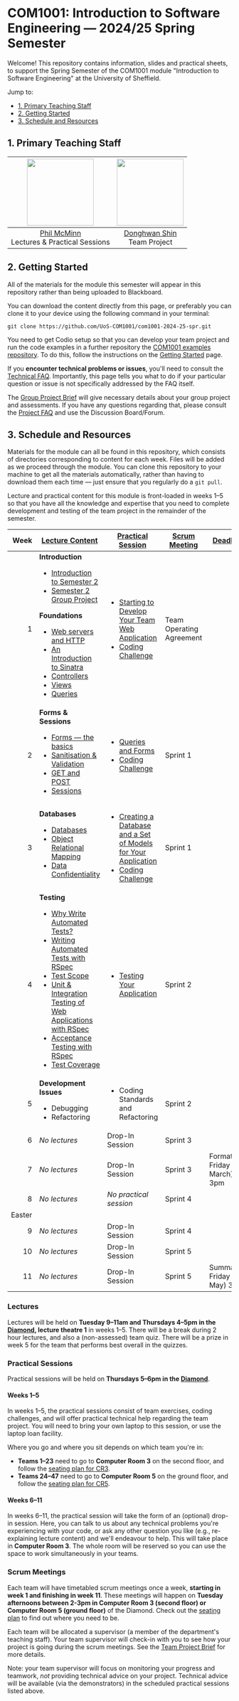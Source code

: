 # COM1001: Introduction to Software Engineering &mdash; 2024/25 Spring Semester

Welcome! This repository contains information, slides and practical sheets, to support the Spring Semester of the COM1001 module "Introduction to Software Engineering" at the University of Sheffield.

Jump to:
* [1. Primary Teaching Staff](#1-primary-teaching-staff)
* [2. Getting Started](#2-getting-started)
* [3. Schedule and Resources](#3-schedule-and-resources)

## 1. Primary Teaching Staff

  |<img src="./misc/phil.jpg" width="150"/> | <img src="./misc/donghwan.jpg" width="150"/>|
  |:----------------------------------------:|:--------------------------------------------:|
  | [Phil McMinn](https://philmcminn.com) <br /> Lectures & Practical Sessions | [Donghwan Shin](https://www.dshin.info) <br /> Team Project |

## 2. Getting Started

All of the materials for the module this semester will appear in this repository rather than being uploaded to Blackboard.

You can download the content directly from this page, or preferably you can clone it to your device using the following command in your terminal:

```console
git clone https://github.com/UoS-COM1001/com1001-2024-25-spr.git
```

You need to get Codio setup so that you can develop your team project and run the code examples in a further repository the [COM1001 examples repository](https://github.com/UoS-COM1001/com1001-examples). To do this, follow the instructions on the [Getting Started](./getting-started.md) page.

If you **encounter technical problems or issues**, you'll need to consult the [Technical FAQ](technical-FAQ.md). Importantly, this page tells you what to do if your particular question or issue is not specifically addressed by the FAQ itself.

The [Group Project Brief](Spring-Project-Brief.md) will give necessary details about your group project and assessments. If you have any questions regarding that, please consult the [Project FAQ](project-FAQ.md) and use the Discussion Board/Forum.

## 3. Schedule and Resources

Materials for the module can all be found in this repository, which consists of directories corresponding to content for each week. Files will be added as we proceed through the module. You can clone this repository to your machine to get all the materials automatically, rather than having to download them each time &mdash; just ensure that you regularly do a `git pull`.

Lecture and practical content for this module is front-loaded in weeks 1&ndash;5 so that you have all the knowledge and expertise that you need to complete development and testing of the team project in the remainder of the semester.

| Week | [Lecture Content](#lectures) | [Practical Session](#practical-sessions) | [Scrum Meeting](#scrum-meetings) | [Deadline](Spring-Project-Brief.md#assessment) |
|-:|-|-|-|-|
|1     | **Introduction**<ul><li>[Introduction to Semester&nbsp;2](slides/0-1-introduction.pdf)</li><li>[Semester 2 Group Project](slides/0-2-group-project.pdf)</li></ul>**Foundations**<ul><li>[Web servers and HTTP](slides/1-1-webservers-and-http.pdf)</li><li>[An Introduction to Sinatra](slides/1-2-sinatra.pdf)</li><li>[Controllers](slides/1-3-controllers.pdf)</li><li>[Views](slides/1-4-views.pdf)</li><li>[Queries](slides/1-5-queries.pdf)</li></ul>| <ul><li>[Starting to Develop Your Team Web Application](practicals/week1.md)</li><li>[Coding Challenge](challenges/week1.md)</li></ul> | Team Operating Agreement | |
|2     | **Forms & Sessions**<ul><li>[Forms &mdash; the basics](slides/2-1-forms.pdf)</li><li>[Sanitisation & Validation](slides/2-2-sanitisation-and-validation.pdf)</li><li>[GET and POST](slides/2-3-forms-get-and-post.pdf)</li><li>[Sessions](slides/2-4-sessions.pdf)</li></ul> | <ul><li>[Queries and Forms](practicals/week2.md)</li><li>[Coding Challenge](challenges/week2.md)</li></ul> | Sprint 1 | |
|3     | **Databases**<ul><li>[Databases](slides/3-1-databases.pdf)</li><li>[Object Relational Mapping](slides/3-2-orm.pdf)</li><li>[Data Confidentiality](slides/3-3-data-confidentiality.pdf)</ul> | <ul><li>[Creating a Database and a Set of Models for Your Application](practicals/week3.md)</li><li>[Coding Challenge](challenges/week3.md)</li></ul> | Sprint 1 | |
|4     | **Testing**<ul><li>[Why Write Automated Tests?](slides/4-1-automated-testing.pdf)</li><li>[Writing Automated Tests with RSpec](slides/4-2-rspec.pdf)</li><li>[Test Scope](slides/4-3-test-scope.pdf)</li><li>[Unit &amp; Integration Testing of Web Applications with RSpec](slides/4-4-unit-integration-rspec.pdf)</li><li>[Acceptance Testing with RSpec](slides/4-5-acceptance-testing-with-rspec.pdf)</li><li>[Test Coverage](slides/4-6-test-coverage.pdf)</li></ul> | <ul><li>[Testing Your Application](practicals/week4.md)</li></ul> | Sprint 2 | |
|5     | **Development Issues**<ul><li>Debugging</li><li>Refactoring</li></ul> | <ul><li>Coding Standards and Refactoring</li></ul> | Sprint 2 | |
|6     | *No lectures* | Drop-In Session | Sprint 3 | |
|7     | *No lectures* | Drop-In Session | Sprint 3 | Formative <br /> Friday (28 March) 3pm |
|8     | *No lectures* | *No practical session* | Sprint 4 | |
|Easter|
|9     | *No lectures* | Drop-In Session | Sprint 4 | |
|10    | *No lectures* | Drop-In Session | Sprint 5 | |
|11    | *No lectures* | Drop-In Session | Sprint 5 | Summative <br /> Friday (16 May) 3pm |

### Lectures

Lectures will be held on **Tuesday 9&ndash;11am and Thursdays 4&ndash;5pm in the [Diamond](https://www.sheffield.ac.uk/engineering/diamond-engineering/floor-plans), lecture theatre 1** in weeks 1&ndash;5. There will be a break during 2 hour lectures, and also a (non-assessed) team quiz. There will be a prize in week 5 for the team that performs best overall in the quizzes.

### Practical Sessions

Practical sessions will be held on **Thursdays 5&ndash;6pm in the [Diamond](https://www.sheffield.ac.uk/engineering/diamond-engineering/floor-plans)**.

#### Weeks 1&ndash;5

In weeks 1&ndash;5, the practical sessions consist of team exercises, coding challenges, and will offer practical technical help regarding the team project. You will need to bring your own laptop to this session, or use the laptop loan facility.

Where you go and where you sit depends on which team you're in:
* **Teams 1&ndash;23** need to go to **Computer Room 3** on the second floor, and follow the [seating plan for CR3](misc/cr3-practicals.pdf).
* **Teams 24&ndash;47** need to go to **Computer Room 5** on the ground floor, and follow the [seating plan for CR5](misc/cr5-practicals.pdf).

#### Weeks 6&ndash;11

In weeks 6&ndash;11, the practical session will take the form of an (optional) drop-in session. Here, you can talk to us about any technical problems you're experiencing with your code, or ask any other question you like (e.g., re-explaining lecture content) and we'll endeavour to help. This will take place in **Computer Room 3**. The whole room will be reserved so you can use the space to work simultaneously in your teams.

### Scrum Meetings

Each team will have timetabled scrum meetings once a week, **starting in week 1 and finishing in week 11**. These meetings will happen on **Tuesday afternoons between 2-3pm in Computer Room 3 (second floor) or Computer Room 5 (ground floor)** of the Diamond. Check out the [seating plan](misc/cr3-cr5-scrum-meetings.pdf) to find out where you need to be.

Each team will be allocated a supervisor (a member of the department's teaching staff). Your team supervisor will check-in with you to see how your project is going during the scrum meetings. See the [Team Project Brief](Spring-Project-Brief.md) for more details.

Note: your team supervisor will focus on monitoring your progress and teamwork, *not* providing technical advice on your project. Technical advice will be available (via the demonstrators) in the scheduled practical sessions listed above.

